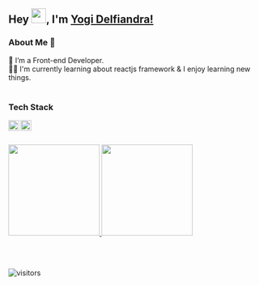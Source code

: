 ## Hey <img src="https://github.com/TheDudeThatCode/TheDudeThatCode/blob/master/Assets/Hi.gif" width="29px">, I'm [Yogi Delfiandra!](https://www.linkedin.com/in/yogiidelfiandra/) 



### About Me 🚀
🌱 I’m a Front-end Developer. <br />
👨‍💻 I'm currently learning about reactjs framework & I enjoy learning new things. <br /> <br />


### Tech Stack
  <a href="#"><img align="left" alt="JavaScript" title="JavaScript" width="21px" src="https://upload.wikimedia.org/wikipedia/commons/9/99/Unofficial_JavaScript_logo_2.svg" /></a>
  <a href="https://reactjs.org/"><img align="left" alt="React" title="React" width="21px" src="https://cdn.worldvectorlogo.com/logos/react-2.svg" /></a>
  
  <br /><br />

<p align="left">
<a href="https://github.com/yogidelfiandra">
  <img height="180em" src="https://github-readme-stats.vercel.app/api?username=yogidelfiandra&show_icons=true&theme=algolia&hide_border=true&count_private=true"/>
  <img height="180em" src="https://github-readme-stats-eight-theta.vercel.app/api/top-langs/?username=yogidelfiandra&layout=compact&langs_count=8&theme=algolia&hide_border=true"/>
</a>
</p>
<br /><br />

![visitors](https://visitor-badge.laobi.icu/badge?page_id=yogidelfiandra.yogidelfiandra)

